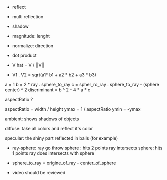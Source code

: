 + reflect
+ multi reflection
+ shadow

+ magnitude: lenght
+ normalize: direction

+ dot product

+ V hat = V / ||V||

+ V1 . V2 = sqrt(a1* b1 + a2 * b2 + a3 * b3)

a = 1
b = 2 * ray . sphere_to_ray
c = spher_ro_ray . sphere_to_ray - (sphere center) ^ 2
discriminant = b ^ 2 - 4 * a * c


aspectRatio ?

aspectRatio = width / height
ymax = 1  / aspectRatio
ymin = -ymax

ambient:
    shows shadows of objects

diffuse:
    take all colors and reflect it's color

specular:
    the shiny part reflected in balls (for example)


+ ray-sphere:
    ray go throw sphere  : hits 2 points
    ray intersects sphere: hits 1 points
    ray does intersects with sphere

+ sphere_to_ray = origine_of_ray - center_of_sphere 

+ video should be reviewed